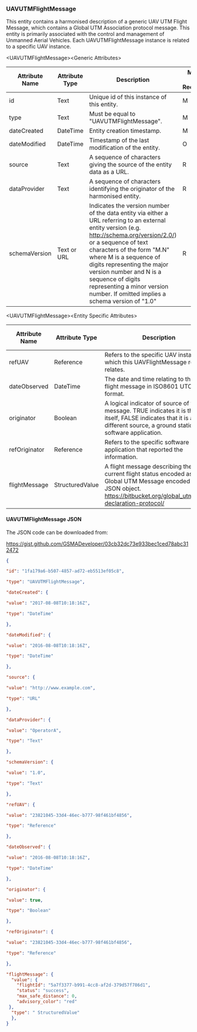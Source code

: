 ### UAVUTMFlightMessage

This entity contains a harmonised description of a generic UAV UTM Flight
Message, which contains a Global UTM Association protocol message. This entity
is primarily associated with the control and management of Unmanned Aerial
Vehicles. Each UAVUTMFlightMessage instance is related to a specific UAV
instance.

&lt;UAVUTMFlightMessage&gt;&lt;Generic Attributes&gt;

| Attribute Name | Attribute Type | Description                                                                                                                                                                                                                                                                                                                                                                               | Mandatory/ Optional/ Recommended | May be Null |
|----------------|----------------|-------------------------------------------------------------------------------------------------------------------------------------------------------------------------------------------------------------------------------------------------------------------------------------------------------------------------------------------------------------------------------------------|----------------------------------|-------------|
| id             | Text           | Unique id of this instance of this entity.                                                                                                                                                                                                                                                                                                                                                | M                                | N           |
| type           | Text           | Must be equal to "UAVUTMFlightMessage".                                                                                                                                                                                                                                                                                                                                                   | M                                | N           |
| dateCreated    | DateTime       | Entity creation timestamp.                                                                                                                                                                                                                                                                                                                                                                | M                                | N           |
| dateModified   | DateTime       | Timestamp of the last modification of the entity.                                                                                                                                                                                                                                                                                                                                         | O                                | Y           |
| source         | Text           | A sequence of characters giving the source of the entity data as a URL.                                                                                                                                                                                                                                                                                                                   | R                                | Y           |
| dataProvider   | Text           | A sequence of characters identifying the originator of the harmonised entity.                                                                                                                                                                                                                                                                                                             | R                                | Y           |
| schemaVersion  | Text or URL    | Indicates the version number of the data entity via either a URL referring to an external entity version (e.g. <http://schema.org/version/2.0/>) or a sequence of text characters of the form "M.N" where M is a sequence of digits representing the major version number and N is a sequence of digits representing a minor version number. If omitted implies a schema version of "1.0" | R                                | Y           |

&lt;UAVUTMFlightMessage&gt;&lt;Entity Specific Attributes&gt;

| Attribute Name | Attribute Type  | Description                                                                                                                                                                     | Mandatory/ Optional/ Recommended | May be Null |
|----------------|-----------------|---------------------------------------------------------------------------------------------------------------------------------------------------------------------------------|----------------------------------|-------------|
| refUAV         | Reference       | Refers to the specific UAV instance to which this UAVFlightMessage record relates.                                                                                              | M                                | N           |
| dateObserved   | DateTime        | The date and time relating to this UTM flight message in ISO8601 UTC format.                                                                                                    | M                                | N           |
| originator     | Boolean         | A logical indicator of source of the message. TRUE indicates it is the UAV itself, FALSE indicates that it is a different source, a ground station software application.        | M                                | N           |
| refOriginator  | Reference       | Refers to the specific software application that reported the information.                                                                                                      | O                                | Y           |
| flightMessage  | StructuredValue | A flight message describing the current flight status encoded as a Global UTM Message encoded as a JSON object. <https://bitbucket.org/global_utm/flight-declaration-protocol/> | M                                | N           |

#### UAVUTMFlightMessage JSON

The JSON code can be downloaded from:

https://gist.github.com/GSMADeveloper/03cb32dc73e933bec1ced78abc312472
```json
{

"id": "1fa179a6-b507-4857-ad72-eb5513ef05c8",

"type": "UAVUTMFlightMessage",

"dateCreated": {

"value": "2017-08-08T10:18:16Z",

"type": "DateTime"

},

"dateModified": {

"value": "2016-08-08T10:18:16Z",

"type": "DateTime"

},

"source": {

"value": "http://www.example.com",

"type": "URL"

},

"dataProvider": {

"value": "OperatorA",

"type": "Text"

},

"schemaVersion": {

"value": "1.0",

"type": "Text"

},

"refUAV": {

"value": "23821045-33d4-46ec-b777-98f461bf4856",

"type": "Reference"

},

"dateObserved": {

"value": "2016-08-08T10:18:16Z",

"type": "DateTime"

},

"originator": {

"value": true,

"type": "Boolean"

},

"refOriginator": {

"value": "23821045-33d4-46ec-b777-98f461bf4856",

"type": "Reference"

},

"flightMessage": {
  "value": {
    "flightId": "5a7f3377-b991-4cc8-af2d-379d57f786d1",
    "status": "success",
    "max_safe_distance": 0,
    "advisory_color": "red"
 },
  "type": " StructuredValue"
  },
}
```
